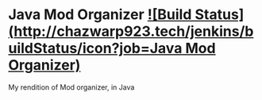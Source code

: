 # Java Mod Organizer [![Build Status](http://chazwarp923.tech/jenkins/buildStatus/icon?job=Java Mod Organizer)](http://chazwarp923.tech/jenkins/view/Normal%20Java/job/Java%20Mod%20Organizer/)
My rendition of Mod organizer, in Java
